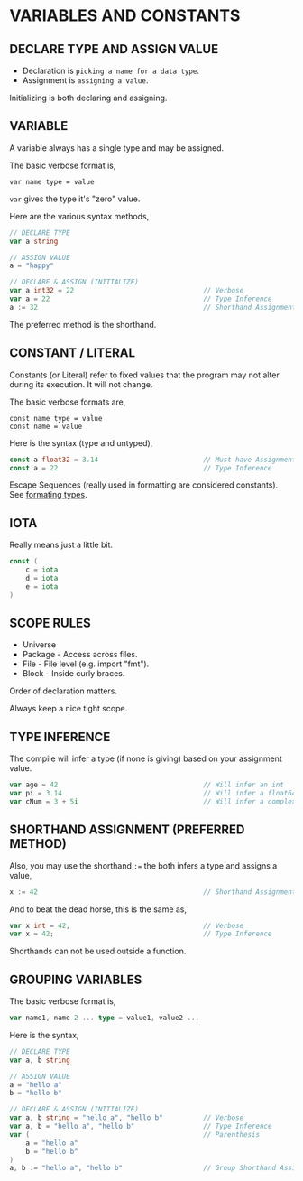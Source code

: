 # VARIABLES AND CONSTANTS

## DECLARE TYPE AND ASSIGN VALUE

* Declaration is `picking a name for a data type`.
* Assignment is `assigning a value`.

Initializing is both declaring and assigning.

## VARIABLE

A variable always has a single type and may be assigned.

The basic verbose format is,

```
var name type = value
```

`var` gives the type it's "zero" value.

Here are the various syntax methods,

```go
// DECLARE TYPE
var a string

// ASSIGN VALUE
a = "happy"

// DECLARE & ASSIGN (INITIALIZE)
var a int32 = 22                                // Verbose
var a = 22                                      // Type Inference
a := 32                                         // Shorthand Assignment (Preferred)
```

The preferred method is the shorthand.

## CONSTANT / LITERAL

Constants (or Literal) refer to fixed values that the
program may not alter during its execution.
It will not change.

The basic verbose formats are,

```
const name type = value
const name = value
```

Here is the syntax (type and untyped),

```go
const a float32 = 3.14                          // Must have Assignment
const a = 22                                    // Type Inference
```

Escape Sequences (really used in formatting are considered constants).
See [formating types](https://github.com/JeffDeCola/my-cheat-sheets/tree/master/software/development/languages/go-cheat-sheet/formating-types.md).

## IOTA

Really means just a little bit.

```go
const (
    c = iota
    d = iota
    e = iota
)
```

## SCOPE RULES

* Universe
* Package - Access across files.
* File - File level (e.g. import "fmt").
* Block - Inside curly braces.

Order of declaration matters.

Always keep a nice tight scope.

## TYPE INFERENCE

The compile will infer a type (if none is giving)
based on your assignment value.

```go
var age = 42                                    // Will infer an int
var pi = 3.14                                   // Will infer a float64
var cNum = 3 + 5i                               // Will infer a complex128
```

## SHORTHAND ASSIGNMENT (PREFERRED METHOD)

Also, you may use the shorthand `:=`
the both infers a type and assigns a value,

```go
x := 42                                         // Shorthand Assignment
```

And to beat the dead horse, this is the same as,

```go
var x int = 42;                                 // Verbose
var x = 42;                                     // Type Inference
```

Shorthands can not be used outside a function.

## GROUPING VARIABLES

The basic verbose format is,

```go
var name1, name 2 ... type = value1, value2 ...
```

Here is the syntax,

```go
// DECLARE TYPE
var a, b string

// ASSIGN VALUE
a = "hello a"
b = "hello b"

// DECLARE & ASSIGN (INITIALIZE)
var a, b string = "hello a", "hello b"          // Verbose
var a, b = "hello a", "hello b"                 // Type Inference
var (                                           // Parenthesis
    a = "hello a"
    b = "hello b"
)
a, b := "hello a", "hello b"                    // Group Shorthand Assignment
```
